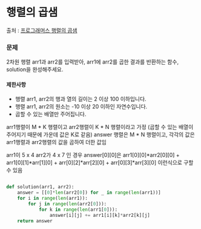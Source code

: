 # 행렬의 곱샘
출처 : [프로그래머스 행렬의 곱샘](https://programmers.co.kr/learn/courses/30/lessons/12949)

### 문제 
2차원 행렬 arr1과 arr2를 입력받아, arr1에 arr2를 곱한 결과를 반환하는 함수, solution을 완성해주세요.

#### 제한사항
- 행렬 arr1, arr2의 행과 열의 길이는 2 이상 100 이하입니다.
- 행렬 arr1, arr2의 원소는 -10 이상 20 이하인 자연수입니다.
- 곱할 수 있는 배열만 주어집니다.

arr1행렬이 M * K 행렬이고 arr2행렬이 K * N 행렬이라고 가정 (곱할 수 있는 배열이 주어지기 때문에 가운데 값은 K로 같음)
answer 행렬은 M * N 행렬이고, 각각의 값은 arr1행렬과 arr2행렬의 값을 곱하여 더한 값임
 
arr1이 5 x 4  arr2가 4 x 7 인 경우
answer[0][0]은 arr1[0][0]*arr2[0][0] + arr1[0][1]*arr[1][0] + arr[0][2]*arr[2][0] + arr[0][3]*arr[3][0] 이런식으로 구할 수 있음



```python

def solution(arr1, arr2):
    answer = [[0]*len(arr2[0]) for _ in range(len(arr1))]
    for i in range(len(arr1)):
        for j in range(len(arr2[0])):
            for k in range(len(arr1[0])):
                answer[i][j] += arr1[i][k]*arr2[k][j]
    return answer
    
```
